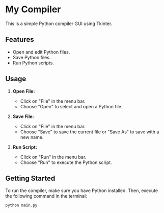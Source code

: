 # My Compiler

This is a simple Python compiler GUI using Tkinter.

## Features

- Open and edit Python files.
- Save Python files.
- Run Python scripts.

## Usage

1. **Open File:**
   - Click on "File" in the menu bar.
   - Choose "Open" to select and open a Python file.

2. **Save File:**
   - Click on "File" in the menu bar.
   - Choose "Save" to save the current file or "Save As" to save with a new name.

3. **Run Script:**
   - Click on "Run" in the menu bar.
   - Choose "Run" to execute the Python script.

## Getting Started

To run the compiler, make sure you have Python installed. Then, execute the following command in the terminal:

```bash
python main.py

